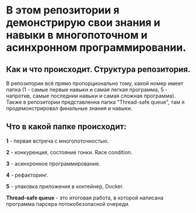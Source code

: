 # В этом репозитории я демонстрирую свои знания и навыки в многопоточном и асинхронном программировании.

## Как и что происходит. Структура репозитория.

В репозитории всё прямо пропорционально тому, какой номер имеет папка (1 - самые первые навыки и самая легкая программа, 5 - напротив, самые последнии навыки и самая сложная программа).
Также в репозитории представленна папка "Thread-safe queue", там я продемонстрировал финальные знания и навыки.

## Что в какой папке происходит:

**1** - первая встреча с многопоточностью.

**2** - конкуренция, состояние гонки. Race condition.

**3** - асинхронное программирование.

**4** - рефакторинг.

**5** - упаковка приложения в контейнер, Docker.

**Thread-safe queue** - это итоговая работа, в которой написана программа парсера потокобезопасной очереди.
